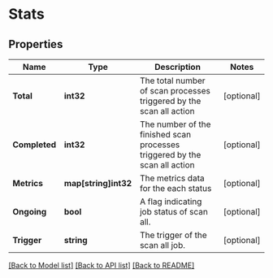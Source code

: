 # Stats

## Properties

Name | Type | Description | Notes
------------ | ------------- | ------------- | -------------
**Total** | **int32** | The total number of scan processes triggered by the scan all action | [optional] 
**Completed** | **int32** | The number of the finished scan processes triggered by the scan all action | [optional] 
**Metrics** | **map[string]int32** | The metrics data for the each status | [optional] 
**Ongoing** | **bool** | A flag indicating job status of scan all. | [optional] 
**Trigger** | **string** | The trigger of the scan all job. | [optional] 

[[Back to Model list]](../README.md#documentation-for-models) [[Back to API list]](../README.md#documentation-for-api-endpoints) [[Back to README]](../README.md)


